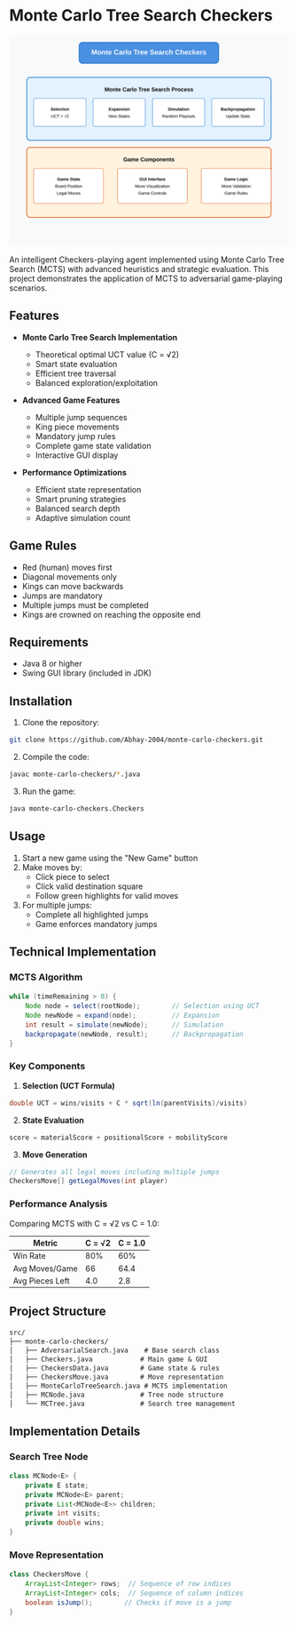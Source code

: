 
# Monte Carlo Tree Search Checkers

![Monte Carlo Tree Search Architecture](./mcts-diagram.svg)

An intelligent Checkers-playing agent implemented using Monte Carlo Tree Search (MCTS) with advanced heuristics and strategic evaluation. This project demonstrates the application of MCTS to adversarial game-playing scenarios.

## Features

- **Monte Carlo Tree Search Implementation**
  - Theoretical optimal UCT value (C = √2)
  - Smart state evaluation
  - Efficient tree traversal
  - Balanced exploration/exploitation

- **Advanced Game Features**
  - Multiple jump sequences
  - King piece movements
  - Mandatory jump rules
  - Complete game state validation
  - Interactive GUI display

- **Performance Optimizations**
  - Efficient state representation
  - Smart pruning strategies
  - Balanced search depth
  - Adaptive simulation count

## Game Rules

- Red (human) moves first
- Diagonal movements only
- Kings can move backwards
- Jumps are mandatory
- Multiple jumps must be completed
- Kings are crowned on reaching the opposite end

## Requirements

- Java 8 or higher
- Swing GUI library (included in JDK)

## Installation

1. Clone the repository:
```bash
git clone https://github.com/Abhay-2004/monte-carlo-checkers.git
```

2. Compile the code:
```bash
javac monte-carlo-checkers/*.java
```

3. Run the game:
```bash
java monte-carlo-checkers.Checkers
```

## Usage

1. Start a new game using the "New Game" button
2. Make moves by:
   - Click piece to select
   - Click valid destination square
   - Follow green highlights for valid moves
3. For multiple jumps:
   - Complete all highlighted jumps
   - Game enforces mandatory jumps

## Technical Implementation

### MCTS Algorithm
```java
while (timeRemaining > 0) {
    Node node = select(rootNode);        // Selection using UCT
    Node newNode = expand(node);         // Expansion
    int result = simulate(newNode);      // Simulation
    backpropagate(newNode, result);      // Backpropagation
}
```

### Key Components

1. **Selection (UCT Formula)**
```java
double UCT = wins/visits + C * sqrt(ln(parentVisits)/visits)
```

2. **State Evaluation**
```java
score = materialScore + positionalScore + mobilityScore
```

3. **Move Generation**
```java
// Generates all legal moves including multiple jumps
CheckersMove[] getLegalMoves(int player)
```

### Performance Analysis

Comparing MCTS with C = √2 vs C = 1.0:

| Metric | C = √2 | C = 1.0 |
|--------|--------|---------|
| Win Rate | 80% | 60% |
| Avg Moves/Game | 66 | 64.4 |
| Avg Pieces Left | 4.0 | 2.8 |

## Project Structure

```
src/
├── monte-carlo-checkers/
│   ├── AdversarialSearch.java    # Base search class
│   ├── Checkers.java            # Main game & GUI
│   ├── CheckersData.java        # Game state & rules
│   ├── CheckersMove.java        # Move representation
│   ├── MonteCarloTreeSearch.java # MCTS implementation
│   ├── MCNode.java              # Tree node structure
│   └── MCTree.java              # Search tree management
```

## Implementation Details

### Search Tree Node
```java
class MCNode<E> {
    private E state;
    private MCNode<E> parent;
    private List<MCNode<E>> children;
    private int visits;
    private double wins;
}
```

### Move Representation
```java
class CheckersMove {
    ArrayList<Integer> rows;  // Sequence of row indices
    ArrayList<Integer> cols;  // Sequence of column indices
    boolean isJump();        // Checks if move is a jump
}
```

